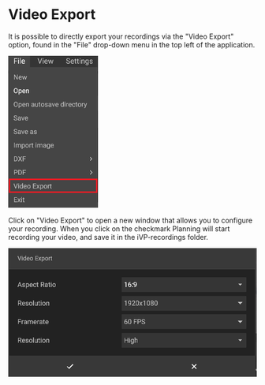 # Video Export
  
It is possible to directly export your recordings via the "Video Export" option, found in the "File" drop-down menu in the top left of the application.

<img src="../../../.gitbook/assets/video-export.png" alt="" data-size="line">

Click on "Video Export" to open a new window that allows you to configure your recording.
When you click on the checkmark Planning will start recording your video, and save it in the iVP-recordings folder.

![](../../../.gitbook/assets/video-export-settings.png)  